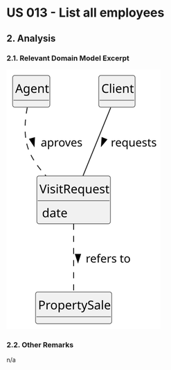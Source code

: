 # US 013 - List all employees

## 2. Analysis

### 2.1. Relevant Domain Model Excerpt 

![us020-domain-model-excert.svg](svg%2Fus020-domain-model-excert.svg)

### 2.2. Other Remarks

n/a